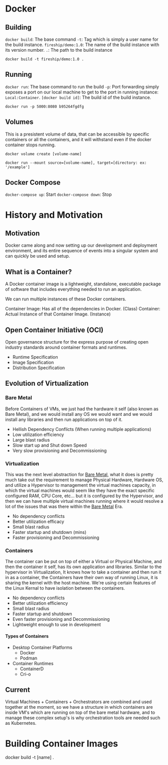 # Docker

## Building

`docker build`: The base command
`-t`: Tag which is simply a user name for the build instance.
`fireship/demo:1.0`: The name of the build instance with its version number.
`.`: The path to the build instance

`docker build -t fireship/demo:1.0 .`

## Running

`docker run`: The base command to run the build
`-p`: Port forwarding simply exposes a port on our local machine to get to the port in running instance: `Local:Container`.
`[docker build id]`: The build id of the build instance.

`docker run -p 5000:8080 b95264fgdfg`

## Volumes

This is a presistent volume of data, that can be accessible by specific containers or all the containers, and it will withstand even if the docker container stops running.

`docker volume create [volume-name]`

`docker run --mount source=[volume-name], target=[directory: ex: '/example']`

## Docker Compose

`docker-compose up`: Start
`docker-compose down`: Stop

# History and Motivation

## Motivation

Docker came along and now setting up our development and deployment environment, and its entire sequence of events into a singular system and can quickly be used and setup.

## What is a Container?

A Docker container image is a lightweight, standalone, executable package of software that includes everything needed to run an application.

We can run multiple instances of these Docker containers.

Container Image: Has all of the dependencies in Docker. (Class)
Container: Actual Instance of that Container Image. (Instance)

## Open Container Initiative (OCI)

Open governance structure for the express purpose of creating open industry standards around container formats and runtimes.

- Runtime Specification
- Image Specification
- Distribution Specification

## Evolution of Virtualization

### Bare Metal

Before Containers of VMs, we just had the hardware it self (also known as Bare Metal), and we would install any OS we would want and we would install any libraries and then run applications on top of it.

- Hellish Dependency Conflicts (When running multiple applications)
- Low utilization efficiency
- Large blast radius
- Slow start up and Shut down Speed
- Very slow provisioning and Decommissioning

### Virtualization

This was the next level abstraction for [Bare Metal](#bare-metal), what it does is pretty much take out the requirement to manage Physical Hardware, Hardware OS, and utilize a Hypervisor to management the virtual machines capacity, in which the virtual machines would seem like they have the exact specific configured RAM, CPU Core, etc... but it is configured by the Hypervisor, and then we can have multiple virtual machines running where it would resolve a lot of the issues that was there within the [Bare Metal](#bare-metal) Era.

- No dependency conflicts
- Better utilization efficacy
- Small blast radius
- Faster startup and shutdown (mins)
- Faster provisioning and Decommissioning

### Containers

The container can be put on top of either a Virtual or Physical Machine, and then the container it self, has its own application and libraries. Similar to the hypervisor in Virtualization, It knows how to take a container and then run it in as a container, the Containers have their own way of running Linux, it is sharing the kernel with the host machine. We're using certain features of the Linux Kernal to have isolation between the containers.

- No dependency conflicts
- Better utilization efficiency
- Small blast radius
- Faster startup and shutdown
- Even faster provisioning and Decommissioning
- Lightweight enough to use in development

#### Types of Containers

- Desktop Container Platforms
  - Docker
  - Podman
- Container Runtimes
  - ContainerD
  - Cri-o

## Current

Virtual Machines + Containers + Orchestrators are combined and used together at the moment, so we have a structure in which containers are inside VM's which are running on top of the bare metal hardware, and to manage these complex setup's is why orchestration tools are needed such as Kubernetes.

# Building Container Images
docker build -t [name] .
